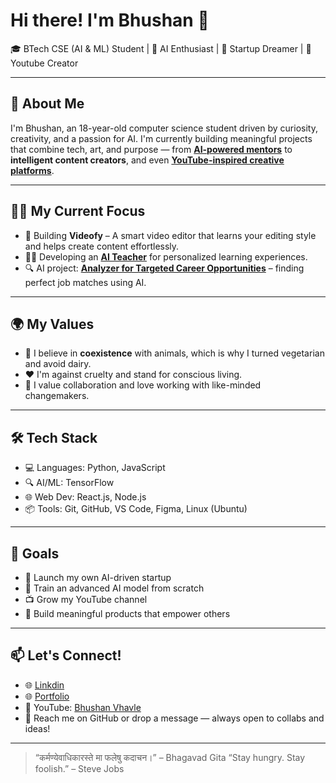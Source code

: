 # Hi there! I'm Bhushan 👋

🎓 BTech CSE (AI & ML) Student | 🧠 AI Enthusiast | 🚀 Startup Dreamer | 🎨 Youtube Creator 

---

## 🚀 About Me

I'm Bhushan, an 18-year-old computer science student driven by curiosity, creativity, and a passion for AI.
I'm currently building meaningful projects that combine tech, art, and purpose — from **[AI-powered mentors](https://github.com/bhushanvs06/bluetoe)** to **intelligent content creators**, 
and even **[YouTube-inspired creative platforms](https://github.com/bhushanvs06/videofy)**.

---

## 👨‍💻 My Current Focus

- 🎥 Building **Videofy** – A smart video editor that learns your editing style and helps create content effortlessly.
- 🧑‍🏫 Developing an **[AI Teacher](https://github.com/bhushanvs06/bluetoe)** for personalized learning experiences.
- 🔍 AI project: **[Analyzer for Targeted Career Opportunities](https://github.com/bhushanvs06/bluetoe)** – finding perfect job matches using AI.

---

## 🌍 My Values

- 🌿 I believe in **coexistence** with animals, which is why I turned vegetarian and avoid dairy.
- ❤️ I'm against cruelty and stand for conscious living.
- 🤝 I value collaboration and love working with like-minded changemakers.

---

## 🛠 Tech Stack

- 💻 Languages: Python, JavaScript
- 🔍 AI/ML: TensorFlow
- 🌐 Web Dev: React.js, Node.js
- 📦 Tools: Git, GitHub, VS Code, Figma, Linux (Ubuntu)

---

## 🎯 Goals

- 🚀 Launch my own AI-driven startup
- 🧠 Train an advanced AI model from scratch
- 📺 Grow my YouTube channel
- 🤝 Build meaningful products that empower others

---

## 📫 Let's Connect!
- 🌐 [Linkdin](https://www.linkedin.com/in/bhushan-vhavle/)
- 🌐 [Portfolio](https://bhushanvhavle.blogspot.com/)
- 📸 YouTube: [Bhushan Vhavle](https://www.youtube.com/@bhushanvhavle)
- 💌 Reach me on GitHub or drop a message — always open to collabs and ideas!

---

> “कर्मण्येवाधिकारस्ते मा फलेषु कदाचन।” – Bhagavad Gita
> “Stay hungry. Stay foolish.” – Steve Jobs  
